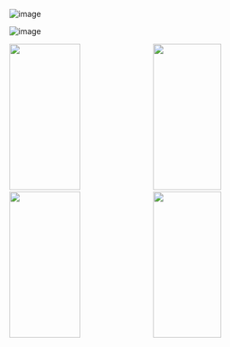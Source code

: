 ![image](https://user-images.githubusercontent.com/114375385/231469319-3b00ace2-049f-4589-973c-02c415a06e2f.png)

![image](https://user-images.githubusercontent.com/114375385/231619324-e1faac17-36d4-4baa-8113-598cc62e5762.png)

<img src="https://i.ibb.co/84s85SX/RosProj4.jpg" width="50%" height="260px"></img>
<img src="https://i.ibb.co/SV5BPxR/gitproject3.png" width="49%" height="260px"></img> <img src="https://i.ibb.co/ZWHBDRb/gitproject1.jpg" width="50%" height="260px"></img> <img src="https://i.ibb.co/CK0gqXt/gitproject2.png" width="49%" height="260px"></img> 
